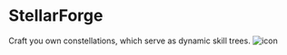 # StellarForge
Craft you own constellations, which serve as dynamic skill trees.
![icon](https://github.com/user-attachments/assets/10dd058d-7b03-40a9-b488-e89f9c4ed286)

